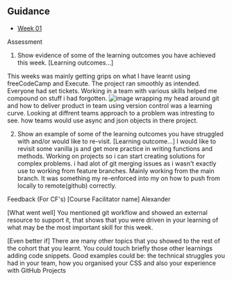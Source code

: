 ## Guidance

- [Week 01](https://learn.foundersandcoders.com/course/syllabus/developer/week01-project01-basics/learning-outcomes/)
  

Assessment
1. Show evidence of some of the learning outcomes you have achieved this week.
[Learning outcomes...]

This weeks was mainly getting grips on what I have learnt using freeCodeCamp and Execute. The project ran smoothly as intended. Everyone had set tickets.
Working in a team with various skills helped me compound on stuff i had forgotten. 
![image](https://github.com/user-attachments/assets/d412e29c-fd8b-4dea-9a56-606f5f3352ab)
wrapping my head around git and how to deliver product in team using version control was a learning curve. Looking at diffrent teams approach to a problem was intresting to see.
how teams would use async and json objects in there project.


2. Show an example of some of the learning outcomes you have struggled with and/or would like to re-visit.
[Learning outcome...]
I would like to revisit some vanilla js and get more practice in writing functions and methods. Working on projects so i can start creating solutions for complex problems.
i had alot of git merging issues as i wasn't exactly use to working from feature branches. Mainly working from the main branch. It was something my re-enforced into my on how to push from locally to remote(github) correctly.

Feedback (For CF's)
[Course Facilitator name]
Alexander

[What went well]
You mentioned git workflow and showed an external resource to support it, that shows that you were driven in your learning of what may be the most important skill for this week.

[Even better if]
There are many other topics that you showed to the rest of the cohort that you learnt. You could touch briefly those other learnings adding code snippets. Good examples could be: the technical struggles you had in your team, how you organised your CSS and also your experience with GitHub Projects
